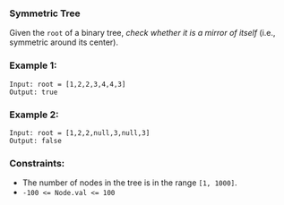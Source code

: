 ### Symmetric Tree

Given the `root` of a binary tree, *check whether it is a mirror of itself* (i.e., symmetric around its center).


### Example 1:
    Input: root = [1,2,2,3,4,4,3]
    Output: true
    

### Example 2:
    Input: root = [1,2,2,null,3,null,3]
    Output: false
    

### Constraints:
- The number of nodes in the tree is in the range `[1, 1000]`.
- `-100 <= Node.val <= 100`
